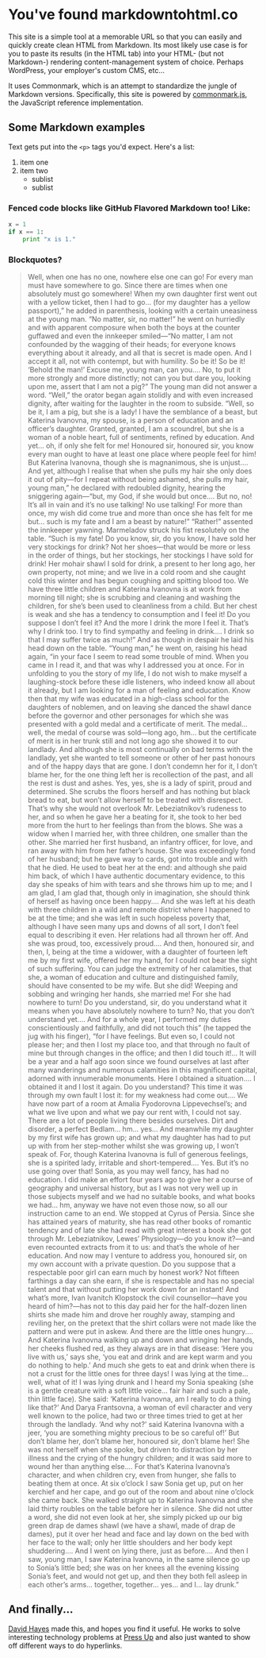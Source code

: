 # You've found markdowntohtml.co

This site is a simple tool at a memorable URL so that you can easily and quickly create clean HTML from Markdown. Its most likely use case is for you to paste its results (in the HTML tab) into your HTML- (but not Markdown-) rendering content-management system of choice. Perhaps WordPress, your employer's custom CMS, etc...

It uses Commonmark, which is an attempt to standardize the jungle of Markdown versions. Specifically, this site is powered by
[commonmark.js](https://github.com/jgm/commonmark.js), the
JavaScript reference implementation.

## Some Markdown examples

Text gets put into the `<p>` tags you'd expect. Here's a list:

1. item one
2. item two
   - sublist
   - sublist

### Fenced code blocks like GitHub Flavored Markdown too! Like:

```python
x = 1
if x == 1:
    print "x is 1."
```

### Blockquotes?

> Well, when one has no one, nowhere else one can go! For every man must have somewhere to go. Since there are times when one absolutely must go somewhere! When my own daughter first went out with a yellow ticket, then I had to go... (for my daughter has a yellow passport),” he added in parenthesis, looking with a certain uneasiness at the young man. “No matter, sir, no matter!” he went on hurriedly and with apparent composure when both the boys at the counter guffawed and even the innkeeper smiled—“No matter, I am not confounded by the wagging of their heads; for everyone knows everything about it already, and all that is secret is made open. And I accept it all, not with contempt, but with humility. So be it! So be it! ‘Behold the man!’ Excuse me, young man, can you.... No, to put it more strongly and more distinctly; not can you but dare you, looking upon me, assert that I am not a pig?” 
> The young man did not answer a word. 
> “Well,” the orator began again stolidly and with even increased dignity, after waiting for the laughter in the room to subside. “Well, so be it, I am a pig, but she is a lady! I have the semblance of a beast, but Katerina Ivanovna, my spouse, is a person of education and an officer’s daughter. Granted, granted, I am a scoundrel, but she is a woman of a noble heart, full of sentiments, refined by education. And yet... oh, if only she felt for me! Honoured sir, honoured sir, you know every man ought to have at least one place where people feel for him! But Katerina Ivanovna, though she is magnanimous, she is unjust.... And yet, although I realise that when she pulls my hair she only does it out of pity—for I repeat without being ashamed, she pulls my hair, young man,” he declared with redoubled dignity, hearing the sniggering again—“but, my God, if she would but once.... But no, no! It’s all in vain and it’s no use talking! No use talking! For more than once, my wish did come true and more than once she has felt for me but... such is my fate and I am a beast by nature!” 
> “Rather!” assented the innkeeper yawning. Marmeladov struck his fist resolutely on the table. 
> “Such is my fate! Do you know, sir, do you know, I have sold her very stockings for drink? Not her shoes—that would be more or less in the order of things, but her stockings, her stockings I have sold for drink! Her mohair shawl I sold for drink, a present to her long ago, her own property, not mine; and we live in a cold room and she caught cold this winter and has begun coughing and spitting blood too. We have three little children and Katerina Ivanovna is at work from morning till night; she is scrubbing and cleaning and washing the children, for she’s been used to cleanliness from a child. But her chest is weak and she has a tendency to consumption and I feel it! Do you suppose I don’t feel it? And the more I drink the more I feel it. That’s why I drink too. I try to find sympathy and feeling in drink.... I drink so that I may suffer twice as much!” And as though in despair he laid his head down on the table. 
> “Young man,” he went on, raising his head again, “in your face I seem to read some trouble of mind. When you came in I read it, and that was why I addressed you at once. For in unfolding to you the story of my life, I do not wish to make myself a laughing-stock before these idle listeners, who indeed know all about it already, but I am looking for a man of feeling and education. Know then that my wife was educated in a high-class school for the daughters of noblemen, and on leaving she danced the shawl dance before the governor and other personages for which she was presented with a gold medal and a certificate of merit. The medal... well, the medal of course was sold—long ago, hm... but the certificate of merit is in her trunk still and not long ago she showed it to our landlady. And although she is most continually on bad terms with the landlady, yet she wanted to tell someone or other of her past honours and of the happy days that are gone. I don’t condemn her for it, I don’t blame her, for the one thing left her is recollection of the past, and all the rest is dust and ashes. Yes, yes, she is a lady of spirit, proud and determined. She scrubs the floors herself and has nothing but black bread to eat, but won’t allow herself to be treated with disrespect. That’s why she would not overlook Mr. Lebeziatnikov’s rudeness to her, and so when he gave her a beating for it, she took to her bed more from the hurt to her feelings than from the blows. She was a widow when I married her, with three children, one smaller than the other. She married her first husband, an infantry officer, for love, and ran away with him from her father’s house. She was exceedingly fond of her husband; but he gave way to cards, got into trouble and with that he died. He used to beat her at the end: and although she paid him back, of which I have authentic documentary evidence, to this day she speaks of him with tears and she throws him up to me; and I am glad, I am glad that, though only in imagination, she should think of herself as having once been happy.... And she was left at his death with three children in a wild and remote district where I happened to be at the time; and she was left in such hopeless poverty that, although I have seen many ups and downs of all sort, I don’t feel equal to describing it even. Her relations had all thrown her off. And she was proud, too, excessively proud.... And then, honoured sir, and then, I, being at the time a widower, with a daughter of fourteen left me by my first wife, offered her my hand, for I could not bear the sight of such suffering. You can judge the extremity of her calamities, that she, a woman of education and culture and distinguished family, should have consented to be my wife. But she did! Weeping and sobbing and wringing her hands, she married me! For she had nowhere to turn! Do you understand, sir, do you understand what it means when you have absolutely nowhere to turn? No, that you don’t understand yet.... And for a whole year, I performed my duties conscientiously and faithfully, and did not touch this” (he tapped the jug with his finger), “for I have feelings. But even so, I could not please her; and then I lost my place too, and that through no fault of mine but through changes in the office; and then I did touch it!... It will be a year and a half ago soon since we found ourselves at last after many wanderings and numerous calamities in this magnificent capital, adorned with innumerable monuments. Here I obtained a situation.... I obtained it and I lost it again. Do you understand? This time it was through my own fault I lost it: for my weakness had come out.... We have now part of a room at Amalia Fyodorovna Lippevechsel’s; and what we live upon and what we pay our rent with, I could not say. There are a lot of people living there besides ourselves. Dirt and disorder, a perfect Bedlam... hm... yes... And meanwhile my daughter by my first wife has grown up; and what my daughter has had to put up with from her step-mother whilst she was growing up, I won’t speak of. For, though Katerina Ivanovna is full of generous feelings, she is a spirited lady, irritable and short-tempered.... Yes. But it’s no use going over that! Sonia, as you may well fancy, has had no education. I did make an effort four years ago to give her a course of geography and universal history, but as I was not very well up in those subjects myself and we had no suitable books, and what books we had... hm, anyway we have not even those now, so all our instruction came to an end. We stopped at Cyrus of Persia. Since she has attained years of maturity, she has read other books of romantic tendency and of late she had read with great interest a book she got through Mr. Lebeziatnikov, Lewes’ Physiology—do you know it?—and even recounted extracts from it to us: and that’s the whole of her education. And now may I venture to address you, honoured sir, on my own account with a private question. Do you suppose that a respectable poor girl can earn much by honest work? Not fifteen farthings a day can she earn, if she is respectable and has no special talent and that without putting her work down for an instant! And what’s more, Ivan Ivanitch Klopstock the civil counsellor—have you heard of him?—has not to this day paid her for the half-dozen linen shirts she made him and drove her roughly away, stamping and reviling her, on the pretext that the shirt collars were not made like the pattern and were put in askew. And there are the little ones hungry.... And Katerina Ivanovna walking up and down and wringing her hands, her cheeks flushed red, as they always are in that disease: ‘Here you live with us,’ says she, ‘you eat and drink and are kept warm and you do nothing to help.’ And much she gets to eat and drink when there is not a crust for the little ones for three days! I was lying at the time... well, what of it! I was lying drunk and I heard my Sonia speaking (she is a gentle creature with a soft little voice... fair hair and such a pale, thin little face). She said: ‘Katerina Ivanovna, am I really to do a thing like that?’ And Darya Frantsovna, a woman of evil character and very well known to the police, had two or three times tried to get at her through the landlady. ‘And why not?’ said Katerina Ivanovna with a jeer, ‘you are something mighty precious to be so careful of!’ But don’t blame her, don’t blame her, honoured sir, don’t blame her! She was not herself when she spoke, but driven to distraction by her illness and the crying of the hungry children; and it was said more to wound her than anything else.... For that’s Katerina Ivanovna’s character, and when children cry, even from hunger, she falls to beating them at once. At six o’clock I saw Sonia get up, put on her kerchief and her cape, and go out of the room and about nine o’clock she came back. She walked straight up to Katerina Ivanovna and she laid thirty roubles on the table before her in silence. She did not utter a word, she did not even look at her, she simply picked up our big green drap de dames shawl (we have a shawl, made of drap de dames), put it over her head and face and lay down on the bed with her face to the wall; only her little shoulders and her body kept shuddering.... And I went on lying there, just as before.... And then I saw, young man, I saw Katerina Ivanovna, in the same silence go up to Sonia’s little bed; she was on her knees all the evening kissing Sonia’s feet, and would not get up, and then they both fell asleep in each other’s arms... together, together... yes... and I... lay drunk.” 

## And finally...

[David Hayes][dbh-site] made this, and hopes you find it useful. He works to solve interesting technology problems at [Press Up] and also just wanted to show off different ways to do hyperlinks.
      
[dbh-site]:http://www.davidbhayes.com
[Press Up]:http://pressupinc.com
